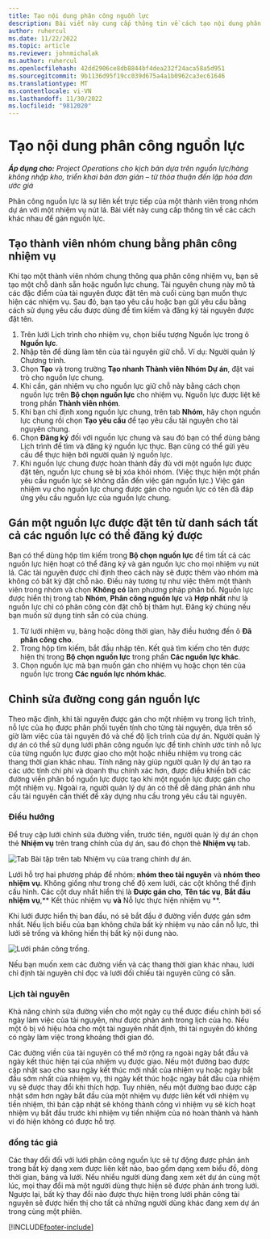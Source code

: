 ```yaml
---
title: Tạo nội dung phân công nguồn lực
description: Bài viết này cung cấp thông tin về cách tạo nội dung phân công nguồn lực chung và có tên.
author: ruhercul
ms.date: 11/22/2022
ms.topic: article
ms.reviewer: johnmichalak
ms.author: ruhercul
ms.openlocfilehash: 42dd2906ce8db8844bf4dea232f24aca58a5d951
ms.sourcegitcommit: 9b1136d95f19cc039d675a4a1b0962ca3ec61646
ms.translationtype: MT
ms.contentlocale: vi-VN
ms.lasthandoff: 11/30/2022
ms.locfileid: "9812020"
---
```

# <a name="create-resource-assignments"></a>Tạo nội dung phân công nguồn lực

_**Áp dụng cho:** Project Operations cho kịch bản dựa trên nguồn lực/hàng không nhập kho, triển khai bản đơn giản – từ thỏa thuận đến lập hóa đơn ước giá_


Phân công nguồn lực là sự liên kết trực tiếp của một thành viên trong nhóm dự án với một nhiệm vụ nút lá. Bài viết này cung cấp thông tin về các cách khác nhau để gán nguồn lực.

## <a name="create-a-generic-team-member-through-task-assignment"></a>Tạo thành viên nhóm chung bằng phân công nhiệm vụ


Khi tạo một thành viên nhóm chung thông qua phân công nhiệm vụ, bạn sẽ tạo một chỗ dành sẵn hoặc nguồn lực chung. Tài nguyên chung này mô tả các đặc điểm của tài nguyên được đặt tên mà cuối cùng bạn muốn thực hiện các nhiệm vụ. Sau đó, bạn tạo yêu cầu hoặc bạn gửi yêu cầu bằng cách sử dụng yêu cầu được dùng để tìm kiếm và đăng ký tài nguyên được đặt tên.

1. Trên lưới Lịch trình cho nhiệm vụ, chọn biểu tượng Nguồn lực trong ô **Nguồn lực**.
2. Nhập tên để dùng làm tên của tài nguyên giữ chỗ. Ví dụ: Người quản lý Chương trình.
3. Chọn **Tạo** và trong trường **Tạo nhanh Thành viên Nhóm Dự án**, đặt vai trò cho nguồn lực chung.
4. Khi cần, gán nhiệm vụ cho nguồn lực giữ chỗ này bằng cách chọn nguồn lực trên **Bộ chọn nguồn lực** cho nhiệm vụ. Nguồn lực được liệt kê trong phần **Thành viên nhóm**.
5. Khi bạn chỉ định xong nguồn lực chung, trên tab **Nhóm**, hãy chọn nguồn lực chung rồi chọn **Tạo yêu cầu**  để tạo yêu cầu tài nguyên cho tài nguyên chung.
6. Chọn **Đăng ký** đối với nguồn lực chung và sau đó bạn có thể dùng bảng Lịch trình để tìm và đăng ký nguồn lực thực. Bạn cũng có thể gửi yêu cầu để thực hiện bởi người quản lý nguồn lực.
7. Khi nguồn lực chung được hoàn thành đầy đủ với một nguồn lực được đặt tên, nguồn lực chung sẽ bị xóa khỏi nhóm. (Việc thực hiện một phần yêu cầu nguồn lực sẽ không dẫn đến việc gán nguồn lực.) Việc gán nhiệm vụ cho nguồn lực chung được gán cho nguồn lực có tên đã đáp ứng yêu cầu nguồn lực của nguồn lực chung.

## <a name="assign-a-named-resource-from-the-list-of-all-bookable-resources"></a>Gán một nguồn lực được đặt tên từ danh sách tất cả các nguồn lực có thể đăng ký được

Bạn có thể dùng hộp tìm kiếm trong **Bộ chọn nguồn lực** để tìm tất cả các nguồn lực hiện hoạt có thể đăng ký và gán nguồn lực cho mọi nhiệm vụ nút lá. Các tài nguyên được chỉ định theo cách này sẽ được thêm vào nhóm mà không có bất kỳ đặt chỗ nào. Điều này tương tự như việc thêm một thành viên trong nhóm và chọn **Không có** làm phương pháp phân bổ. Nguồn lực được hiển thị trong tab **Nhóm**, **Phân công nguồn lực** và **Hợp nhất** như là nguồn lực chỉ có phân công còn đặt chỗ bị thâm hụt. Đăng ký chúng nếu bạn muốn sử dụng tính sẵn có của chúng.

1. Từ lưới nhiệm vụ, bảng hoặc dòng thời gian, hãy điều hướng đến ô **Đã phân công cho**.
2. Trong hộp tìm kiếm, bắt đầu nhập tên. Kết quả tìm kiếm cho tên được hiện thị trong **Bộ chọn nguồn lực** trong phần **Các nguồn lực khác**.
3. Chọn nguồn lực mà bạn muốn gán cho nhiệm vụ hoặc chọn tên của nguồn lực trong **Các nguồn lực nhóm khác**.

## <a name="editing-resource-assignment-contours"></a>Chỉnh sửa đường cong gán nguồn lực

Theo mặc định, khi tài nguyên được gán cho một nhiệm vụ trong lịch trình, nỗ lực của họ được phân phối tuyến tính cho từng tài nguyên, dựa trên số giờ làm việc của tài nguyên đó và chế độ lịch trình của dự án. Người quản lý dự án có thể sử dụng lưới phân công nguồn lực để tinh chỉnh ước tính nỗ lực của từng nguồn lực được giao cho một hoặc nhiều nhiệm vụ trong các thang thời gian khác nhau. Tính năng này giúp người quản lý dự án tạo ra các ước tính chi phí và doanh thu chính xác hơn, được điều khiển bởi các đường viền phân bổ nguồn lực được tạo khi một nguồn lực được gán cho một nhiệm vụ. Ngoài ra, người quản lý dự án có thể dễ dàng phản ánh nhu cầu tài nguyên cần thiết để xây dựng nhu cầu trong yêu cầu tài nguyên.

### <a name="navigation"></a>Điều hướng

Để truy cập lưới chỉnh sửa đường viền, trước tiên, người quản lý dự án chọn thẻ **Nhiệm vụ** trên trang chính của dự án, sau đó chọn thẻ **Nhiệm vụ** tab.

![Tab Bài tập trên tab Nhiệm vụ của trang chính dự án.](media/AssignmentGrid.png)

Lưới hỗ trợ hai phương pháp để nhóm: **nhóm theo tài nguyên** và **nhóm theo nhiệm vụ**. Không giống như trong chế độ xem lưới, các cột không thể định cấu hình. Các cột duy nhất hiển thị là **Được gán cho**, **Tên tác vụ**, **Bắt đầu nhiệm vụ**,** Kết thúc nhiệm vụ **và** Nỗ lực thực hiện nhiệm vụ **.

Khi lưới được hiển thị ban đầu, nó sẽ bắt đầu ở đường viền được gán sớm nhất. Nếu lịch biểu của bạn không chứa bất kỳ nhiệm vụ nào cần nỗ lực, thì lưới sẽ trống và không hiển thị bất kỳ nội dung nào.

![Lưới phân công trống.](media/emptyassignmentgrid.png)

Nếu bạn muốn xem các đường viền và các thang thời gian khác nhau, lưới chỉ định tài nguyên chỉ đọc và lưới đối chiếu tài nguyên cũng có sẵn.

### <a name="resource-calendars"></a>Lịch tài nguyên

Khả năng chỉnh sửa đường viền cho một ngày cụ thể được điều chỉnh bởi số ngày làm việc của tài nguyên, như được phản ánh trong lịch của họ. Nếu một ô bị vô hiệu hóa cho một tài nguyên nhất định, thì tài nguyên đó không có ngày làm việc trong khoảng thời gian đó.

Các đường viền của tài nguyên có thể mở rộng ra ngoài ngày bắt đầu và ngày kết thúc hiện tại của nhiệm vụ được giao. Nếu một đường bao được cập nhật sao cho sau ngày kết thúc mới nhất của nhiệm vụ hoặc ngày bắt đầu sớm nhất của nhiệm vụ, thì ngày kết thúc hoặc ngày bắt đầu của nhiệm vụ sẽ được thay đổi khi thích hợp. Tuy nhiên, nếu một đường bao được cập nhật sớm hơn ngày bắt đầu của một nhiệm vụ được liên kết với nhiệm vụ tiền nhiệm, thì bản cập nhật sẽ không thành công vì nhiệm vụ sẽ kích hoạt nhiệm vụ bắt đầu trước khi nhiệm vụ tiền nhiệm của nó hoàn thành và hành vi đó hiện không có được hỗ trợ.

### <a name="co-authoring"></a>đồng tác giả

Các thay đổi đối với lưới phân công nguồn lực sẽ tự động được phản ánh trong bất kỳ dạng xem được liên kết nào, bao gồm dạng xem biểu đồ, dòng thời gian, bảng và lưới. Nếu nhiều người dùng đang xem xét dự án cùng một lúc, mọi thay đổi mà một người dùng thực hiện sẽ được phản ánh trong lưới. Ngược lại, bất kỳ thay đổi nào được thực hiện trong lưới phân công tài nguyên sẽ được hiển thị cho tất cả những người dùng khác đang xem dự án trong cùng một phiên.

[!INCLUDE[footer-include](../includes/footer-banner.md)]
